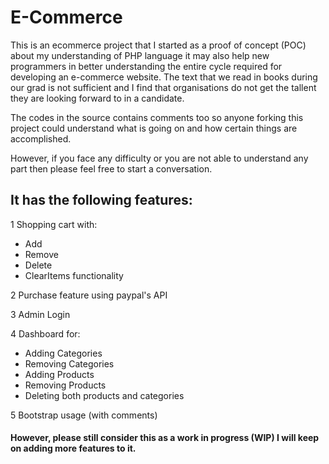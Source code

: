 # E-Commerce

This is an ecommerce project that I started as a proof of concept (POC) about my understanding of PHP language it may also help new programmers in better understanding the entire cycle required for developing an e-commerce website. 
The text that we read in books during our grad is not sufficient and I find that organisations do not get the tallent they are looking forward to in a candidate.

The codes in the source contains comments too so anyone forking this project could understand what is going on and how certain things are accomplished.

However, if you face any difficulty or you are not able to understand any part then please feel free to start a conversation.

## It has the following features:
1 Shopping cart with:
  * Add 
  * Remove
  * Delete
  * ClearItems functionality

2 Purchase feature using paypal's API

3 Admin Login

4 Dashboard for:
  * Adding Categories
  * Removing Categories
  * Adding Products
  * Removing Products
  * Deleting both products and categories

5 Bootstrap usage (with comments)



#### However, please still consider this as a work in progress (WIP) I will keep on adding more features to it.
